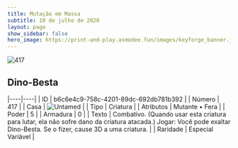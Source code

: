```yaml
---
title: Mutação em Massa
subtitle: 10 de julho de 2020
layout: page
show_sidebar: false
hero_image: https://print-and-play.asmodee.fun/images/keyforge_banner.jpg
---
```


![417](https://cdn.keyforgegame.com/media/card_front/pt/479_417_MF2G5GQ2QXHW_pt.png)

## Dino-Besta

|----|----|
| ID | b6c6e4c9-758c-4201-89dc-692db781b392 |
| Número | 417 |
| Casa | ![Untamed](https://archonarcana.com/images/thumb/b/bd/Untamed.png/22px-Untamed.png "Indomados") |
| Tipo | Criatura |
| Atributos | Mutante • Fera |
| Poder | 5 |
| Armadura | 0 |
| Texto | Combativo. (Quando usar esta criatura para lutar, ela não sofre dano da criatura atacada.) Jogar: Você pode exaltar Dino-Besta. Se o fizer, cause 3D a uma criatura. |
| Raridade | Especial Variável |
